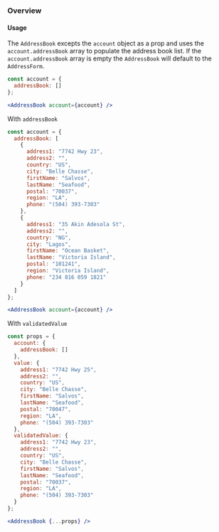 ### Overview
#### Usage

The `AddressBook` excepts the `account` object as a prop and uses the `account.addressBook` array to populate the address book list. If the `account.addressBook` array is empty the `AddressBook` will default to the `AddressForm`.

```jsx
const account = {
  addressBook: []
};

<AddressBook account={account} />
```

With `addressBook`
```jsx
const account = {
  addressBook: [
    {
      address1: "7742 Hwy 23",
      address2: "",
      country: "US",
      city: "Belle Chasse",
      firstName: "Salvos",
      lastName: "Seafood",
      postal: "70037",
      region: "LA",
      phone: "(504) 393-7303"
    },
    {
      address1: "35 Akin Adesola St",
      address2: "",
      country: "NG",
      city: "Lagos",
      firstName: "Ocean Basket",
      lastName: "Victoria Island",
      postal: "101241",
      region: "Victoria Island",
      phone: "234 816 059 1821"
    }
  ]
};

<AddressBook account={account} />
```

With `validatedValue`
```jsx
const props = {
  account: {
    addressBook: []
  },
  value: {
    address1: "7742 Hwy 25",
    address2: "",
    country: "US",
    city: "Belle Chasse",
    firstName: "Salvos",
    lastName: "Seafood",
    postal: "70047",
    region: "LA",
    phone: "(504) 393-7303"
  },
  validatedValue: {
    address1: "7742 Hwy 23",
    address2: "",
    country: "US",
    city: "Belle Chasse",
    firstName: "Salvos",
    lastName: "Seafood",
    postal: "70037",
    region: "LA",
    phone: "(504) 393-7303"
  }
};

<AddressBook {...props} />
```
